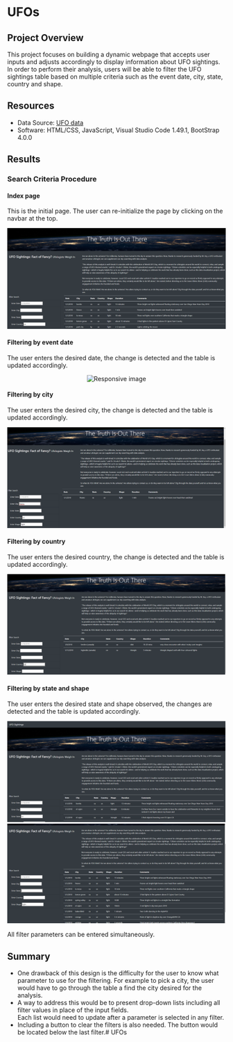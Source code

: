 # UFOs

## Project Overview
This project focuses on building a dynamic webpage that accepts user inputs and adjusts accordingly to display information about UFO sightings.\
In order to perform their analysis, users will be able to filter the UFO sightings table based on multiple criteria such as the event date, city, state, country and shape. 

## Resources
- Data Source: [UFO data](https://github.com/tarini-mi7/UFOs/blob/main/static/js/data.js)
- Software: HTML/CSS, JavaScript, Visual Studio Code 1.49.1, BootStrap 4.0.0

## Results

### Search Criteria Procedure

#### Index page
This is the initial page. The user can re-initialize the page by clicking on the navbar at the top.
<p align="center">
    <img src="https://github.com/tarini-mi7/UFOs/blob/main/Images/full%20Image%20of%20UFO%20site.png" class="img-responsive" alt="Responsive image"> 
</p>

#### Filtering by event date
The user enters the desired date, the change is detected and the table is updated accordingly.
<p align="center">
    <img src="" class="img-responsive" alt="Responsive image"> 
</p>

#### Filtering by city
The user enters the desired city, the change is detected and the table is updated accordingly.
<p align="center">
    <img src="https://github.com/tarini-mi7/UFOs/blob/main/Images/city%20filter.png" class="img-responsive" alt="Responsive image"> 
</p>

#### Filtering by country
The user enters the desired country, the change is detected and the table is updated accordingly.
<p align="center">
    <img src="https://github.com/tarini-mi7/UFOs/blob/main/Images/country%20filter.png" class="img-responsive" alt="Responsive image"> 
</p>

#### Filtering by state and shape
The user enters the desired state and shape observed, the changes are detected and the table is updated accordingly.
<p align="center">
    <img src="https://github.com/tarini-mi7/UFOs/blob/main/Images/state%20filter.png" class="img-responsive" alt="Responsive image"> 
    <img src="https://github.com/tarini-mi7/UFOs/blob/main/Images/shape%20filter.png" class="img-responsive" alt="Responsive image">
</p>
All filter parameters can be entered simultaneously.
<br>

## Summary
- One drawback of this design is the difficulty for the user to know what parameter to use for the filtering. For example to pick a city, the user would have to go through the table a find the city desired for the analysis.
- A way to address this would be to present drop-down lists including all filter values in place of the input fields.<br>
Each list would need to update after a parameter is selected in any filter.
- Including a button to clear the filters is also needed. The button would be located below the last filter.# UFOs
